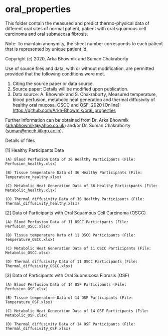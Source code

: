 # oral_properties
This folder contain the measured and predict thermo-physical data of different oral sites of normal patient, patient with oral squamous cell carcinoma and oral submucosa fibrosis.

Note: To maintain anonymity, the sheet number corresponds to each patient that is represented by unique patient Id.

Copyright (c) 2020, Arka Bhowmik and Suman Chakraborty

Use of source files and data, with or without modification, are permitted provided that the following conditions were met.

1. Citing the source paper or data source.
2. Source paper: Details will be modified upon publication.
3. Data source: A. Bhowmik and S. Chakraborty, Measured temperature, blood perfusion, metabolic heat generation and thermal diffusivity of healthy oral mucosa, OSCC and OSF, 2020 [Online]: https://github.com/Arka-Bhowmik/oral_properties

Further information can be obtained from Dr. Arka Bhowmik (arkabhowmik@yahoo.co.uk) and/or Dr. Suman Chakraborty (suman@mech.iitkgp.ac.in).


Details of files

[1] Healthy Participants Data

    (A) Blood Perfusion Data of 36 Healthy Participants (File: Perfusion_healthy.xlsx)

    (B) Tissue temperature Data of 36 Healthy Participants (File: Temperature_healthy.xlsx)

    (C) Metabolic Heat Generation Data of 36 Healthy Participants (File: Metabolic_healthy.xlsx)

    (D) Thermal diffusivity Data of 36 Healthy Participants (File: Thermal_diffusivity_healthy.xlsx)

[2] Data of Participants with Oral Squamous Cell Carcinoma (OSCC)

    (A) Blood Perfusion Data of 11 OSCC Participants (File: Perfusion_OSCC.xlsx)

    (B) Tissue temperature Data of 11 OSCC Participants (File: Temperature_OSCC.xlsx)

    (C) Metabolic Heat Generation Data of 11 OSCC Participants (File: Metabolic_OSCC.xlsx)

    (D) Thermal diffusivity Data of 11 OSCC Participants (File: Thermal_diffusivity_OSCC.xlsx)
    
[3] Data of Participants with Oral Submucosa Fibrosis (OSF)

    (A) Blood Perfusion Data of 14 OSF Participants (File: Perfusion_OSF.xlsx)

    (B) Tissue temperature Data of 14 OSF Participants (File: Temperature_OSF.xlsx)

    (C) Metabolic Heat Generation Data of 14 OSF Participants (File: Metabolic_OSF.xlsx)

    (D) Thermal diffusivity Data of 14 OSF Participants (File: Thermal_diffusivity_OSF.xlsx)
